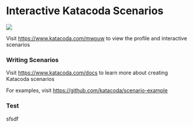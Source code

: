 # Interactive Katacoda Scenarios

[![](http://shields.katacoda.com/katacoda/mwouw/count.svg)](https://www.katacoda.com/mwouw "Get your profile on Katacoda.com")

Visit https://www.katacoda.com/mwouw to view the profile and interactive scenarios

### Writing Scenarios
Visit https://www.katacoda.com/docs to learn more about creating Katacoda scenarios

For examples, visit https://github.com/katacoda/scenario-example

### Test
sfsdf

